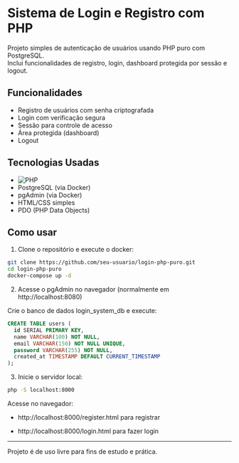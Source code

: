 # Sistema de Login e Registro com PHP

Projeto simples de autenticação de usuários usando PHP puro com PostgreSQL.  
Inclui funcionalidades de registro, login, dashboard protegida por sessão e logout.

## Funcionalidades

- Registro de usuários com senha criptografada
- Login com verificação segura
- Sessão para controle de acesso
- Área protegida (dashboard)
- Logout

## Tecnologias Usadas

- ![PHP](https://img.shields.io/badge/PHP-777BB4?style=flat&logo=php&logoColor=white)
- PostgreSQL (via Docker)
- pgAdmin (via Docker)
- HTML/CSS simples
- PDO (PHP Data Objects)

## Como usar

1. Clone o repositório e execute o docker:
   
```bash
git clone https://github.com/seu-usuario/login-php-puro.git
cd login-php-puro
docker-compose up -d
```

2. Acesse o pgAdmin no navegador (normalmente em http://localhost:8080)

Crie o banco de dados login_system_db e execute:

```sql
CREATE TABLE users (
  id SERIAL PRIMARY KEY,
  name VARCHAR(100) NOT NULL,
  email VARCHAR(150) NOT NULL UNIQUE,
  password VARCHAR(255) NOT NULL,
  created_at TIMESTAMP DEFAULT CURRENT_TIMESTAMP
);
```

3. Inicie o servidor local:

```bash
php -S localhost:8000
```

Acesse no navegador:

- http://localhost:8000/register.html para registrar

- http://localhost:8000/login.html para fazer login

---

Projeto é de uso livre para fins de estudo e prática.
